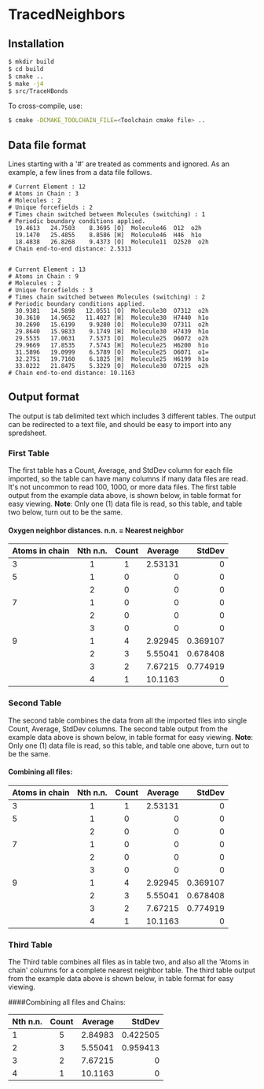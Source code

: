 TracedNeighbors
=====


## Installation

```bash
$ mkdir build
$ cd build
$ cmake ..
$ make -j4
$ src/TraceHBonds
```

To cross-compile, use:
```bash
$ cmake -DCMAKE_TOOLCHAIN_FILE=<Toolchain cmake file> ..
```

## Data file format

Lines starting with a '#' are treated as comments and ignored.
As an example, a few lines from a data file follows.

```
# Current Element : 12
# Atoms in Chain : 3
# Molecules : 2
# Unique forcefields : 2
# Times chain switched between Molecules (switching) : 1
# Periodic boundary conditions applied.
  19.4613   24.7503    8.3695 [O]  Molecule46  O12  o2h
  19.1470   25.4855    8.8586 [H]  Molecule46  H46  h1o
  18.4838   26.8268    9.4373 [O]  Molecule11  O2520  o2h
# Chain end-to-end distance: 2.5313


# Current Element : 13
# Atoms in Chain : 9
# Molecules : 2
# Unique forcefields : 3
# Times chain switched between Molecules (switching) : 2
# Periodic boundary conditions applied.
  30.9381   14.5898   12.0551 [O]  Molecule30  O7312  o2h
  30.3610   14.9652   11.4027 [H]  Molecule30  H7440  h1o
  30.2690   15.6199    9.9280 [O]  Molecule30  O7311  o2h
  29.8640   15.9833    9.1749 [H]  Molecule30  H7439  h1o
  29.5535   17.0631    7.5373 [O]  Molecule25  O6072  o2h
  29.9669   17.8535    7.5743 [H]  Molecule25  H6200  h1o
  31.5896   19.0999    6.5789 [O]  Molecule25  O6071  o1=
  32.2751   19.7160    6.1825 [H]  Molecule25  H6199  h1o
  33.0222   21.8475    5.3229 [O]  Molecule30  O7215  o2h
# Chain end-to-end distance: 10.1163
```

## Output format

The output is tab delimited text which includes 3 different tables. The output can be redirected to a text file, and should be easy to import into any spredsheet. 

### First Table

The first table has a Count, Average, and StdDev column for each file imported, so the table can have many columns if many data files are read. It's not uncommon to read 100, 1000, or more data files. The first table output from the example data above, is shown below, in table format for easy viewing. **Note**: Only one (1) data file is read, so this table, and table two below, turn out to be the same.

#### Oxygen neighbor distances. n.n. = Nearest neighbor

|Atoms in chain | Nth n.n. |Count |Average  |StdDev  |
|:--------------|:--------:|:----:|--------:|-------:|
|3              |    1     |  1   | 2.53131 |       0|
|5              |    1     |  0   |       0 |       0|
|               |    2     |  0   |       0 |       0|
|7              |    1     |  0   |       0 |       0|
|               |    2     |  0   |       0 |       0|
|               |    3     |  0   |       0 |       0|
|9              |    1     |  4   |  2.92945|0.369107|
|               |    2     |  3   |  5.55041|0.678408|
|               |    3     |  2   |  7.67215|0.774919|
|               |    4     |  1   |  10.1163|       0|

### Second Table

The second table combines the data from all the imported files into single Count, Average, StdDev columns. The second table output from the example data above is shown below, in table format for easy viewing. **Note**: Only one (1) data file is read, so this table, and table one above, turn out to be the same.

#### Combining all files:

|Atoms in chain | Nth n.n. | Count|  Average|StdDev  |
|:--------------|:--------:|:----:|--------:|-------:|
|3              |    1     |   1  |  2.53131|       0|
|5              |    1     |   0  |     0   |       0|
|               |    2     |   0  |     0   |       0|
|7              |    1     |   0  |     0   |       0|
|               |    2     |   0  |     0   |       0|
|               |    3     |   0  |     0   |       0|
|9              |    1     |4     |  2.92945|0.369107|
|               |    2     |3     |  5.55041|0.678408|
|               |    3     |2     |  7.67215|0.774919|
|               |    4     |1     |  10.1163|       0|

### Third Table 

The Third table combines all files as in table two, and also all the 'Atoms in chain' columns for a complete nearest neighbor table. The third table output from the example data above is shown below, in table format for easy viewing.

####Combining all files and Chains:

|Nth n.n.   | Count | Average |StdDev  |
|:----------|:-----:|--------:|-------:|
|1          |   5   |2.84983  |0.422505|
|2          |   3   |5.55041  |0.959413|
|3          |   2   |7.67215  |0       |
|4          |   1   |10.1163  |0       |



